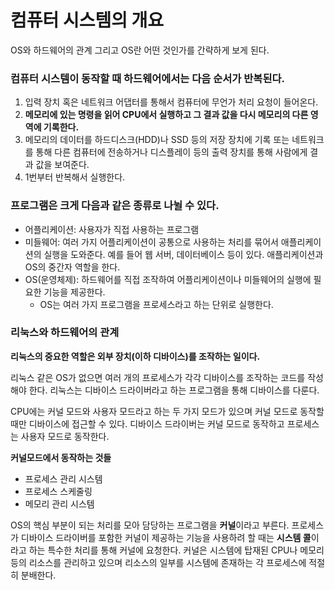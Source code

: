 # 컴퓨터 시스템의 개요

OS와 하드웨어의 관계 그리고 OS란 어떤 것인가를 간략하게 보게 된다.

### 컴퓨터 시스템이 동작할 때 하드웨어에서는 다음 순서가 반복된다.

1. 입력 장치 혹은 네트워크 어댑터를 통해서 컴퓨터에 무언가 처리 요청이 들어온다.
2. **메모리에 있는 명령을 읽어 CPU에서 실행하고 그 결과 값을 다시 메모리의 다른 영역에 기록한다.**
3. 메모리의 데이터를 하드디스크(HDD)나 SSD 등의 저장 장치에 기록 또는 네트워크를 통해 다른 컴퓨터에 전송하거나 디스플레이 등의 출력 장치를 통해 사람에게 결과 값을 보여준다.
4. 1번부터 반복해서 실행한다.

### 프로그램은 크게 다음과 같은 종류로 나뉠 수 있다.

- 어플리케이션: 사용자가 직접 사용하는 프로그램
- 미들웨어: 여러 가지 어플리케이션이 공통으로 사용하는 처리를 묶어서 애플리케이션의 실행을 도와준다. 예를 들어 웹 서버, 데이터베이스 등이 있다. 애플리케이션과 OS의 중간자 역할을 한다.
- OS(운영체제): 하드웨어를 직접 조작하여 어플리케이션이나 미들웨어의 실행에 필요한 기능을 제공한다.
  - OS는 여러 가지 프로그램을 프로세스라고 하는 단위로 실행한다.

### 리눅스와 하드웨어의 관계

**리눅스의 중요한 역할은 외부 장치(이하 디바이스)를 조작하는 일이다.** 

리눅스 같은 OS가 없으면 여러 개의 프로세스가 각각 디바이스를 조작하는 코드를 작성해야 한다.
리눅스는 디바이스 드라이버라고 하는 프로그램을 통해 디바이스를 다룬다.

CPU에는 커널 모드와 사용자 모드라고 하는 두 가지 모드가 있으며 커널 모드로 동작할 때만 디바이스에 접근할 수 있다.
디바이스 드라이버는 커널 모드로 동작하고 프로세스는 사용자 모드로 동작한다.

**커널모드에서 동작하는 것들**
- 프로세스 관리 시스템
- 프로세스 스케줄링
- 메모리 관리 시스템

OS의 핵심 부분이 되는 처리를 모아 담당하는 프로그램을 **커널**이라고 부른다.
프로세스가 디바이스 드라이버를 포함한 커널이 제공하는 기능을 사용하려 할 때는 **시스템 콜**이라고 하는 특수한 처리를 통해 커널에 요청한다.
커널은 시스템에 탑재된 CPU나 메모리 등의 리소스를 관리하고 있으며 리소스의 일부를 시스템에 존재하는 각 프로세스에 적절히 분배한다.